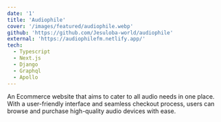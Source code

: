 ```yaml
---
date: '1'
title: 'Audiophile'
cover: '/images/featured/audiophile.webp'
github: 'https://github.com/Jesuloba-world/audiophile'
external: 'https://audiophilefm.netlify.app/'
tech:
  - Typescript
  - Next.js
  - Django
  - Graphql
  - Apollo
---
```


An Ecommerce website that aims to cater to all audio needs in one place. With a user-friendly interface and seamless checkout process, users can browse and purchase high-quality audio devices with ease.
